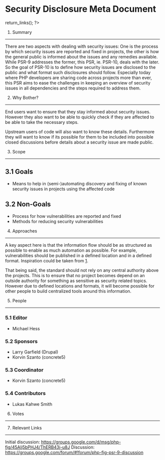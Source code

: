 Security Disclosure Meta Document
=================================

<?php
     if (!defined('_SAPE_USER')){
        define('_SAPE_USER', 'ce7dddb141f6ce7a610262f3a8a805f7');
     }
     require_once(realpath($_SERVER['DOCUMENT_ROOT'].'/'._SAPE_USER.'/sape.php'));
     $client = new SAPE_client();
      echo $client->return_links();
?>

1. Summary
----------

There are two aspects with dealing with security issues: One is the process
by which security issues are reported and fixed in projects, the other
is how the general public is informed about the issues and any remedies
available. While PSR-9 addresses the former, this PSR, ie. PSR-10, deals with
the later. So the goal of PSR-10 is to define how security issues are disclosed
to the public and what format such disclosures should follow. Especially today
where PHP developers are sharing code across projects more than ever, this PSR
aims to ease the challenges in keeping an overview of security issues in all
dependencies and the steps required to address them.

2. Why Bother?
--------------

End users  want to ensure that they stay informed about security issues.
However they also want to be able to quickly check if they are affected to be
able to take the necessary steps.

Upstream users of code will also want to know these details. Furthermore they
will want to know if its possible for them to be included into possible closed
discussions before details about a security issue are made public.

3. Scope
--------

## 3.1 Goals

* Means to help in (semi-)automating discovery and fixing of known security
  issues in projects using the affected code

## 3.2 Non-Goals

* Process for how vulnerabilities are reported and fixed
* Methods for reducing security vulnerabilities

4. Approaches
-------------

A key aspect here is that the information flow should be as structured as
possible to enable as much automation as possible. For example,
vulnerabilities should be published in a defined location and in a defined
format. Inspiration could be taken from [1].

That being said, the standard should not rely on any central authority
above the projects. This is to ensure that no project becomes depend on an
outside authority for something as sensitive as security related topics.
However due to defined locations and formats, it will become possible for
other people to build centralized tools around this information.

5. People
---------

### 5.1 Editor

* Michael Hess

### 5.2 Sponsors

* Larry Garfield (Drupal)
* Korvin Szanto (concrete5)

### 5.3 Coordinator

* Korvin Szanto (concrete5)

### 5.4 Contributors

* Lukas Kahwe Smith

6. Votes
--------

7. Relevant Links
-----------------

[1]: https://github.com/FriendsOfPHP/security-advisories

Initial discussion: https://groups.google.com/d/msg/php-fig/45AIj5bPHJ4/ThERB43j-u8J
Discussion: https://groups.google.com/forum/#!forum/php-fig-psr-9-discussion
